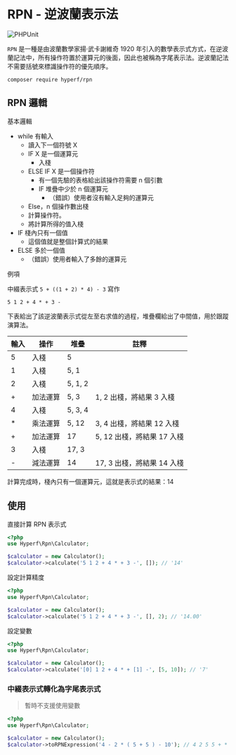 # RPN - 逆波蘭表示法

![PHPUnit](https://github.com/hyperf/rpn-incubator/workflows/PHPUnit/badge.svg)

`RPN` 是一種是由波蘭數學家揚·武卡謝維奇 1920 年引入的數學表示式方式，在逆波蘭記法中，所有操作符置於運算元的後面，因此也被稱為字尾表示法。逆波蘭記法不需要括號來標識操作符的優先順序。

```
composer require hyperf/rpn
```

## RPN 邏輯

基本邏輯

- while 有輸入
    - 讀入下一個符號 X
    - IF X 是一個運算元
        - 入棧
    - ELSE IF X 是一個操作符
        - 有一個先驗的表格給出該操作符需要 n 個引數
        - IF 堆疊中少於 n 個運算元
            - （錯誤）使用者沒有輸入足夠的運算元
    - Else，n 個操作數出棧
    - 計算操作符。
    - 將計算所得的值入棧
- IF 棧內只有一個值
    - 這個值就是整個計算式的結果
- ELSE 多於一個值
    - （錯誤）使用者輸入了多餘的運算元

例項

中綴表示式 `5 + ((1 + 2) * 4) - 3` 寫作

`5 1 2 + 4 * + 3 -`

下表給出了該逆波蘭表示式從左至右求值的過程，堆疊欄給出了中間值，用於跟蹤演算法。

| 輸入 | 操作     | 堆疊    | 註釋                       |
| ---- | -------- | ------- | -------------------------- |
| 5    | 入棧     | 5       |                            |
| 1    | 入棧     | 5, 1    |                            |
| 2    | 入棧     | 5, 1, 2 |                            |
| +    | 加法運算 | 5, 3    | 1, 2 出棧，將結果 3 入棧    |
| 4    | 入棧     | 5, 3, 4 |                            |
| *    | 乘法運算 | 5, 12   | 3, 4 出棧，將結果 12 入棧  |
| +    | 加法運算 | 17      | 5, 12 出棧，將結果 17 入棧 |
| 3    | 入棧     | 17, 3   |                            |
| -    | 減法運算 | 14      | 17, 3 出棧，將結果 14 入棧 |

計算完成時，棧內只有一個運算元，這就是表示式的結果：14

## 使用

直接計算 RPN 表示式

```php
<?php
use Hyperf\Rpn\Calculator;

$calculator = new Calculator();
$calculator->calculate('5 1 2 + 4 * + 3 -', []); // '14'
```

設定計算精度

```php
<?php
use Hyperf\Rpn\Calculator;

$calculator = new Calculator();
$calculator->calculate('5 1 2 + 4 * + 3 -', [], 2); // '14.00'
```

設定變數

```php
<?php
use Hyperf\Rpn\Calculator;

$calculator = new Calculator();
$calculator->calculate('[0] 1 2 + 4 * + [1] -', [5, 10]); // '7'
```

### 中綴表示式轉化為字尾表示式

> 暫時不支援使用變數

```php
<?php
use Hyperf\Rpn\Calculator;

$calculator = new Calculator();
$calculator->toRPNExpression('4 - 2 * ( 5 + 5 ) - 10'); // 4 2 5 5 + * - 10 -
```
